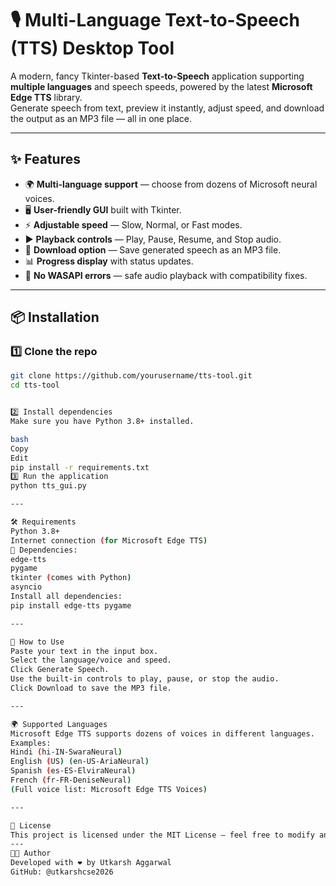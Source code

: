 # 🎙️ Multi-Language Text-to-Speech (TTS) Desktop Tool

A modern, fancy Tkinter-based **Text-to-Speech** application supporting **multiple languages** and speech speeds, powered by the latest **Microsoft Edge TTS** library.  
Generate speech from text, preview it instantly, adjust speed, and download the output as an MP3 file — all in one place.

---

## ✨ Features
- 🌍 **Multi-language support** — choose from dozens of Microsoft neural voices.
- 🖥 **User-friendly GUI** built with Tkinter.
- ⚡ **Adjustable speed** — Slow, Normal, or Fast modes.
- ▶ **Playback controls** — Play, Pause, Resume, and Stop audio.
- 💾 **Download option** — Save generated speech as an MP3 file.
- 📊 **Progress display** with status updates.
- 🚫 **No WASAPI errors** — safe audio playback with compatibility fixes.

---

## 📦 Installation

### 1️⃣ Clone the repo
```bash
git clone https://github.com/yourusername/tts-tool.git
cd tts-tool


2️⃣ Install dependencies
Make sure you have Python 3.8+ installed.

bash
Copy
Edit
pip install -r requirements.txt
3️⃣ Run the application
python tts_gui.py

---

🛠 Requirements
Python 3.8+
Internet connection (for Microsoft Edge TTS)
🎯 Dependencies:
edge-tts
pygame
tkinter (comes with Python)
asyncio
Install all dependencies:
pip install edge-tts pygame

---

🎯 How to Use
Paste your text in the input box.
Select the language/voice and speed.
Click Generate Speech.
Use the built-in controls to play, pause, or stop the audio.
Click Download to save the MP3 file.

---

🌍 Supported Languages
Microsoft Edge TTS supports dozens of voices in different languages.
Examples:
Hindi (hi-IN-SwaraNeural)
English (US) (en-US-AriaNeural)
Spanish (es-ES-ElviraNeural)
French (fr-FR-DeniseNeural)
(Full voice list: Microsoft Edge TTS Voices)

---

📄 License
This project is licensed under the MIT License — feel free to modify and distribute.
---
👨‍💻 Author
Developed with ❤️ by Utkarsh Aggarwal
GitHub: @utkarshcse2026
